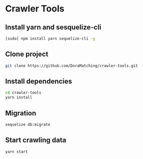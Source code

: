 # Crawler Tools

## Install yarn and sesquelize-cli

```bash
[sudo] npm install yarn sequelize-cli -g
```

## Clone project

```bash
git clone https://github.com/DoraMatching/crawler-tools.git
```

## Install dependencies

```bash
cd crawler-tools
yarn install
```

## Migration

```bash
sequelize db:migrate
```

## Start crawling data

```bash
yarn start
```